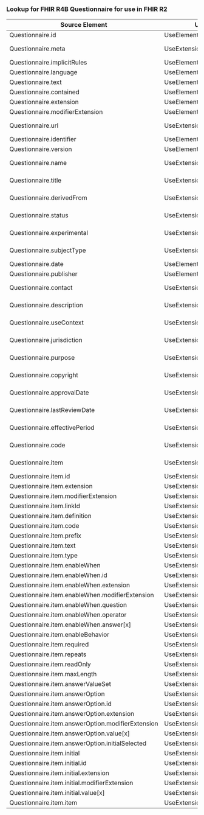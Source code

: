 ### Lookup for FHIR R4B Questionnaire for use in FHIR R2

| Source Element | Usage | Target |
| -------------- | ----- | ------ |
| Questionnaire.id | UseElementSameName | Questionnaire.id |
| Questionnaire.meta | UseExtension | http://hl7.org/fhir/4.3/StructureDefinition/extension-Questionnaire.meta |
| Questionnaire.implicitRules | UseElementSameName | Questionnaire.implicitRules |
| Questionnaire.language | UseElementSameName | Questionnaire.language |
| Questionnaire.text | UseElementSameName | Questionnaire.text |
| Questionnaire.contained | UseElementSameName | Questionnaire.contained |
| Questionnaire.extension | UseElementSameName | Questionnaire.extension |
| Questionnaire.modifierExtension | UseElementSameName | Questionnaire.modifierExtension |
| Questionnaire.url | UseExtension | http://hl7.org/fhir/4.3/StructureDefinition/extension-Questionnaire.url |
| Questionnaire.identifier | UseElementSameName | Questionnaire.identifier |
| Questionnaire.version | UseElementSameName | Questionnaire.version |
| Questionnaire.name | UseExtension | http://hl7.org/fhir/4.3/StructureDefinition/extension-Questionnaire.name |
| Questionnaire.title | UseExtension | http://hl7.org/fhir/4.3/StructureDefinition/extension-Questionnaire.title |
| Questionnaire.derivedFrom | UseExtension | http://hl7.org/fhir/4.3/StructureDefinition/extension-Questionnaire.derivedFrom |
| Questionnaire.status | UseExtension | http://hl7.org/fhir/4.3/StructureDefinition/extension-Questionnaire.status |
| Questionnaire.experimental | UseExtension | http://hl7.org/fhir/4.3/StructureDefinition/extension-Questionnaire.experimental |
| Questionnaire.subjectType | UseExtension | http://hl7.org/fhir/4.3/StructureDefinition/extension-Questionnaire.subjectType |
| Questionnaire.date | UseElementSameName | Questionnaire.date |
| Questionnaire.publisher | UseElementSameName | Questionnaire.publisher |
| Questionnaire.contact | UseExtension | http://hl7.org/fhir/4.3/StructureDefinition/extension-Questionnaire.contact |
| Questionnaire.description | UseExtension | http://hl7.org/fhir/4.3/StructureDefinition/extension-Questionnaire.description |
| Questionnaire.useContext | UseExtension | http://hl7.org/fhir/4.3/StructureDefinition/extension-Questionnaire.useContext |
| Questionnaire.jurisdiction | UseExtension | http://hl7.org/fhir/4.3/StructureDefinition/extension-Questionnaire.jurisdiction |
| Questionnaire.purpose | UseExtension | http://hl7.org/fhir/4.3/StructureDefinition/extension-Questionnaire.purpose |
| Questionnaire.copyright | UseExtension | http://hl7.org/fhir/4.3/StructureDefinition/extension-Questionnaire.copyright |
| Questionnaire.approvalDate | UseExtension | http://hl7.org/fhir/4.3/StructureDefinition/extension-Questionnaire.approvalDate |
| Questionnaire.lastReviewDate | UseExtension | http://hl7.org/fhir/4.3/StructureDefinition/extension-Questionnaire.lastReviewDate |
| Questionnaire.effectivePeriod | UseExtension | http://hl7.org/fhir/4.3/StructureDefinition/extension-Questionnaire.effectivePeriod |
| Questionnaire.code | UseExtension | http://hl7.org/fhir/4.3/StructureDefinition/extension-Questionnaire.code |
| Questionnaire.item | UseExtension | http://hl7.org/fhir/4.3/StructureDefinition/extension-Questionnaire.item |
| Questionnaire.item.id | UseExtensionFromAncestor | - |
| Questionnaire.item.extension | UseExtensionFromAncestor | - |
| Questionnaire.item.modifierExtension | UseExtensionFromAncestor | - |
| Questionnaire.item.linkId | UseExtensionFromAncestor | - |
| Questionnaire.item.definition | UseExtensionFromAncestor | - |
| Questionnaire.item.code | UseExtensionFromAncestor | - |
| Questionnaire.item.prefix | UseExtensionFromAncestor | - |
| Questionnaire.item.text | UseExtensionFromAncestor | - |
| Questionnaire.item.type | UseExtensionFromAncestor | - |
| Questionnaire.item.enableWhen | UseExtensionFromAncestor | - |
| Questionnaire.item.enableWhen.id | UseExtensionFromAncestor | - |
| Questionnaire.item.enableWhen.extension | UseExtensionFromAncestor | - |
| Questionnaire.item.enableWhen.modifierExtension | UseExtensionFromAncestor | - |
| Questionnaire.item.enableWhen.question | UseExtensionFromAncestor | - |
| Questionnaire.item.enableWhen.operator | UseExtensionFromAncestor | - |
| Questionnaire.item.enableWhen.answer[x] | UseExtensionFromAncestor | - |
| Questionnaire.item.enableBehavior | UseExtensionFromAncestor | - |
| Questionnaire.item.required | UseExtensionFromAncestor | - |
| Questionnaire.item.repeats | UseExtensionFromAncestor | - |
| Questionnaire.item.readOnly | UseExtensionFromAncestor | - |
| Questionnaire.item.maxLength | UseExtensionFromAncestor | - |
| Questionnaire.item.answerValueSet | UseExtensionFromAncestor | - |
| Questionnaire.item.answerOption | UseExtensionFromAncestor | - |
| Questionnaire.item.answerOption.id | UseExtensionFromAncestor | - |
| Questionnaire.item.answerOption.extension | UseExtensionFromAncestor | - |
| Questionnaire.item.answerOption.modifierExtension | UseExtensionFromAncestor | - |
| Questionnaire.item.answerOption.value[x] | UseExtensionFromAncestor | - |
| Questionnaire.item.answerOption.initialSelected | UseExtensionFromAncestor | - |
| Questionnaire.item.initial | UseExtensionFromAncestor | - |
| Questionnaire.item.initial.id | UseExtensionFromAncestor | - |
| Questionnaire.item.initial.extension | UseExtensionFromAncestor | - |
| Questionnaire.item.initial.modifierExtension | UseExtensionFromAncestor | - |
| Questionnaire.item.initial.value[x] | UseExtensionFromAncestor | - |
| Questionnaire.item.item | UseExtensionFromAncestor | - |
